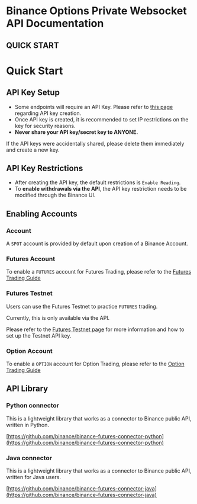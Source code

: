 # Binance Options Private Websocket API Documentation

## QUICK START

Quick Start
==========

API Key Setup[​](/docs/derivatives/quick-start#api-key-setup)
----------

* Some endpoints will require an API Key. Please refer to [this page](https://www.binance.com/en/support/faq/how-to-create-api-keys-on-binance-360002502072) regarding API key creation.
* Once API key is created, it is recommended to set IP restrictions on the key for security reasons.
* **Never share your API key/secret key to ANYONE.**

If the API keys were accidentally shared, please delete them immediately and create a new key.

API Key Restrictions[​](/docs/derivatives/quick-start#api-key-restrictions)
----------

* After creating the API key, the default restrictions is `Enable Reading`.
* To **enable withdrawals via the API**, the API key restriction needs to be modified through the Binance UI.

Enabling Accounts[​](/docs/derivatives/quick-start#enabling-accounts)
----------

### Account[​](/docs/derivatives/quick-start#account) ###

A `SPOT` account is provided by default upon creation of a Binance Account.

### Futures Account[​](/docs/derivatives/quick-start#futures-account) ###

To enable a `FUTURES` account for Futures Trading, please refer to the [Futures Trading Guide](https://www.binance.com/en/support/faq/a-beginner-s-guide-to-futures-trading-website-360039304272)

### Futures Testnet[​](/docs/derivatives/quick-start#futures-testnet) ###

Users can use the Futures Testnet to practice `FUTURES` trading.

Currently, this is only available via the API.

Please refer to the [Futures Testnet page](https://testnet.binancefuture.com/en/futures/BTCUSDT) for more information and how to set up the Testnet API key.

### Option Account[​](/docs/derivatives/quick-start#option-account) ###

To enable a `OPTION` account for Option Trading, please refer to the [Option Trading Guide](https://www.binance.com/en/support/faq/introduction-to-binance-options-374321c9317c473480243365298b8706)

API Library[​](/docs/derivatives/quick-start#api-library)
----------

### Python connector[​](/docs/derivatives/quick-start#python-connector) ###

This is a lightweight library that works as a connector to Binance public API, written in Python.

[https://github.com/binance/binance-futures-connector-python](https://github.com/binance/binance-futures-connector-python)

### Java connector[​](/docs/derivatives/quick-start#java-connector) ###

This is a lightweight library that works as a connector to Binance public API, written for Java users.

[https://github.com/binance/binance-futures-connector-java](https://github.com/binance/binance-futures-connector-java)

